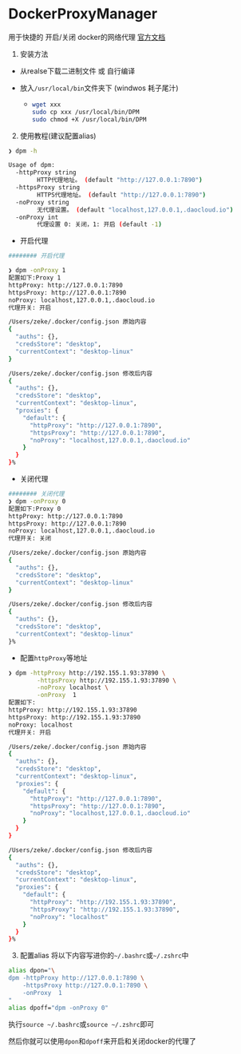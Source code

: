 # DockerProxyManager
用于快捷的 开启/关闭 docker的网络代理
[官方文档](https://docs.docker.com/network/proxy/)

1. 安装方法

- 从realse下载二进制文件 或 自行编译

- 放入`/usr/local/bin`文件夹下 (windwos 耗子尾汁)

  - ```bash
    wget xxx
    sudo cp xxx /usr/local/bin/DPM
    sudo chmod +X /usr/local/bin/DPM
    ```

2. 使用教程(建议配置alias)

```bash
❯ dpm -h

Usage of dpm:
  -httpProxy string
        HTTP代理地址。 (default "http://127.0.0.1:7890")
  -httpsProxy string
        HTTPS代理地址。 (default "http://127.0.0.1:7890")
  -noProxy string
        无代理设置。 (default "localhost,127.0.0.1,.daocloud.io")
  -onProxy int
        代理设置 0: 关闭，1: 开启 (default -1)
```

- 开启代理

```bash
######## 开启代理

❯ dpm -onProxy 1
配置如下:Proxy 1                                                                                                                                                                                                                                                 ─╯
httpProxy: http://127.0.0.1:7890
httpsProxy: http://127.0.0.1:7890
noProxy: localhost,127.0.0.1,.daocloud.io
代理开关: 开启

/Users/zeke/.docker/config.json 原始内容
{
  "auths": {},
  "credsStore": "desktop",
  "currentContext": "desktop-linux"
}

/Users/zeke/.docker/config.json 修改后内容
{
  "auths": {},
  "credsStore": "desktop",
  "currentContext": "desktop-linux",
  "proxies": {
    "default": {
      "httpProxy": "http://127.0.0.1:7890",
      "httpsProxy": "http://127.0.0.1:7890",
      "noProxy": "localhost,127.0.0.1,.daocloud.io"
    }
  }
}% 

```

- 关闭代理

```bash
######## 关闭代理
❯ dpm -onProxy 0
配置如下:Proxy 0                                                                                                                                                                                                                                                 ─╯
httpProxy: http://127.0.0.1:7890
httpsProxy: http://127.0.0.1:7890
noProxy: localhost,127.0.0.1,.daocloud.io
代理开关: 关闭

/Users/zeke/.docker/config.json 原始内容
{
  "auths": {},
  "credsStore": "desktop",
  "currentContext": "desktop-linux"
}

/Users/zeke/.docker/config.json 修改后内容
{
  "auths": {},
  "credsStore": "desktop",
  "currentContext": "desktop-linux"
}%                                                                                                                                                                                                                                                                  

```

- 配置`httpProxy`等地址

```bash
❯ dpm -httpProxy http://192.155.1.93:37890 \
        -httpsProxy http://192.155.1.93:37890 \
        -noProxy localhost \
        -onProxy  1
配置如下:
httpProxy: http://192.155.1.93:37890
httpsProxy: http://192.155.1.93:37890
noProxy: localhost
代理开关: 开启

/Users/zeke/.docker/config.json 原始内容
{
  "auths": {},
  "credsStore": "desktop",
  "currentContext": "desktop-linux",
  "proxies": {
    "default": {
      "httpProxy": "http://127.0.0.1:7890",
      "httpsProxy": "http://127.0.0.1:7890",
      "noProxy": "localhost,127.0.0.1,.daocloud.io"
    }
  }
}

/Users/zeke/.docker/config.json 修改后内容
{
  "auths": {},
  "credsStore": "desktop",
  "currentContext": "desktop-linux",
  "proxies": {
    "default": {
      "httpProxy": "http://192.155.1.93:37890",
      "httpsProxy": "http://192.155.1.93:37890",
      "noProxy": "localhost"
    }
  }
}%                               
```

3. 配置alias
将以下内容写进你的`~/.bashrc`或`~/.zshrc`中

```bash
alias dpon="\
dpm -httpProxy http://127.0.0.1:7890 \
    -httpsProxy http://127.0.0.1:7890 \
    -onProxy  1
"
alias dpoff="dpm -onProxy 0"
```
执行`source ~/.bashrc`或`source ~/.zshrc`即可

然后你就可以使用`dpon`和`dpoff`来开启和关闭docker的代理了

